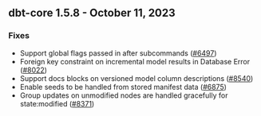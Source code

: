 ## dbt-core 1.5.8 - October 11, 2023

### Fixes

- Support global flags passed in after subcommands ([#6497](https://github.com/dbt-labs/dbt-core/issues/6497))
- Foreign key constraint on incremental model results in Database Error ([#8022](https://github.com/dbt-labs/dbt-core/issues/8022))
- Support docs blocks on versioned model column descriptions ([#8540](https://github.com/dbt-labs/dbt-core/issues/8540))
- Enable seeds to be handled from stored manifest data ([#6875](https://github.com/dbt-labs/dbt-core/issues/6875))
- Group updates on unmodified nodes are handled gracefully for state:modified ([#8371](https://github.com/dbt-labs/dbt-core/issues/8371))

